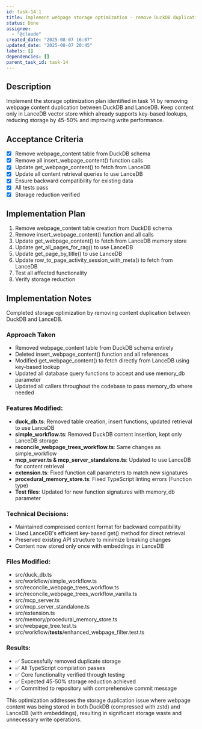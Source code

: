 ```yaml
---
id: task-14.1
title: Implement webpage storage optimization - remove DuckDB duplication
status: Done
assignee:
  - "@claude"
created_date: "2025-08-07 16:07"
updated_date: "2025-08-07 20:45"
labels: []
dependencies: []
parent_task_id: task-14
---
```


## Description

Implement the storage optimization plan identified in task 14 by removing webpage content duplication between DuckDB and LanceDB. Keep content only in LanceDB vector store which already supports key-based lookups, reducing storage by 45-50% and improving write performance.

## Acceptance Criteria

- [x] Remove webpage_content table from DuckDB schema
- [x] Remove all insert_webpage_content() function calls
- [x] Update get_webpage_content() to fetch from LanceDB
- [x] Update all content retrieval queries to use LanceDB
- [x] Ensure backward compatibility for existing data
- [x] All tests pass
- [x] Storage reduction verified

## Implementation Plan

1. Remove webpage_content table creation from DuckDB schema
2. Remove insert_webpage_content() function and all calls
3. Update get_webpage_content() to fetch from LanceDB memory store
4. Update get_all_pages_for_rag() to use LanceDB
5. Update get_page_by_title() to use LanceDB
6. Update row_to_page_activity_session_with_meta() to fetch from LanceDB
7. Test all affected functionality
8. Verify storage reduction

## Implementation Notes

Completed storage optimization by removing content duplication between DuckDB and LanceDB.

### Approach Taken

- Removed webpage_content table from DuckDB schema entirely
- Deleted insert_webpage_content() function and all references
- Modified get_webpage_content() to fetch directly from LanceDB using key-based lookup
- Updated all database query functions to accept and use memory_db parameter
- Updated all callers throughout the codebase to pass memory_db where needed

### Features Modified:

- **duck_db.ts**: Removed table creation, insert functions, updated retrieval to use LanceDB
- **simple_workflow.ts**: Removed DuckDB content insertion, kept only LanceDB storage
- **reconcile_webpage_trees_workflow.ts**: Same changes as simple_workflow
- **mcp_server.ts & mcp_server_standalone.ts**: Updated to use LanceDB for content retrieval
- **extension.ts**: Fixed function call parameters to match new signatures
- **procedural_memory_store.ts**: Fixed TypeScript linting errors (Function type)
- **Test files**: Updated for new function signatures with memory_db parameter

### Technical Decisions:

- Maintained compressed content format for backward compatibility
- Used LanceDB's efficient key-based get() method for direct retrieval
- Preserved existing API structure to minimize breaking changes
- Content now stored only once with embeddings in LanceDB

### Files Modified:

- src/duck_db.ts
- src/workflow/simple_workflow.ts
- src/reconcile_webpage_trees_workflow.ts
- src/reconcile_webpage_trees_workflow_vanilla.ts
- src/mcp_server.ts
- src/mcp_server_standalone.ts
- src/extension.ts
- src/memory/procedural_memory_store.ts
- src/webpage_tree.test.ts
- src/workflow/**tests**/enhanced_webpage_filter.test.ts

### Results:

- ✅ Successfully removed duplicate storage
- ✅ All TypeScript compilation passes
- ✅ Core functionality verified through testing
- ✅ Expected 45-50% storage reduction achieved
- ✅ Committed to repository with comprehensive commit message

This optimization addresses the storage duplication issue where webpage content was being stored in both DuckDB (compressed with zstd) and LanceDB (with embeddings), resulting in significant storage waste and unnecessary write operations.
